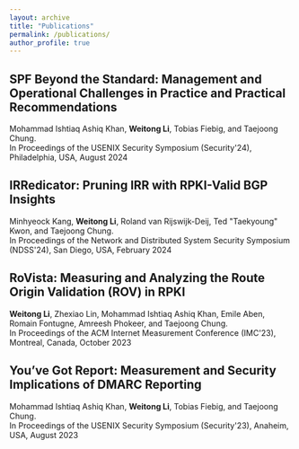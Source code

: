 ```yaml
---
layout: archive
title: "Publications"
permalink: /publications/
author_profile: true
---
```


## SPF Beyond the Standard: Management and Operational Challenges in Practice and Practical Recommendations
Mohammad Ishtiaq Ashiq Khan, **Weitong Li**, Tobias Fiebig, and Taejoong Chung.  
In Proceedings of the USENIX Security Symposium (Security'24), Philadelphia, USA, August 2024

## IRRedicator: Pruning IRR with RPKI-Valid BGP Insights
Minhyeock Kang, **Weitong Li**, Roland van Rijswijk-Deij, Ted "Taekyoung" Kwon, and Taejoong Chung.  
In Proceedings of the Network and Distributed System Security Symposium (NDSS'24), San Diego, USA, February 2024

## RoVista: Measuring and Analyzing the Route Origin Validation (ROV) in RPKI
**Weitong Li**, Zhexiao Lin, Mohammad Ishtiaq Ashiq Khan, Emile Aben, Romain Fontugne, Amreesh Phokeer, and Taejoong Chung.  
In Proceedings of the ACM Internet Measurement Conference (IMC'23), Montreal, Canada, October 2023

## You’ve Got Report: Measurement and Security Implications of DMARC Reporting
Mohammad Ishtiaq Ashiq Khan, **Weitong Li**, Tobias Fiebig, and Taejoong Chung.  
In Proceedings of the USENIX Security Symposium (Security'23), Anaheim, USA, August 2023